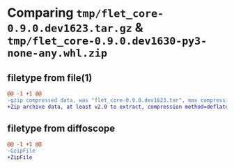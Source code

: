 # Comparing `tmp/flet_core-0.9.0.dev1623.tar.gz` & `tmp/flet_core-0.9.0.dev1630-py3-none-any.whl.zip`

## filetype from file(1)

```diff
@@ -1 +1 @@
-gzip compressed data, was "flet_core-0.9.0.dev1623.tar", max compression
+Zip archive data, at least v2.0 to extract, compression method=deflate
```

## filetype from diffoscope

```diff
@@ -1 +1 @@
-GzipFile
+ZipFile
```

